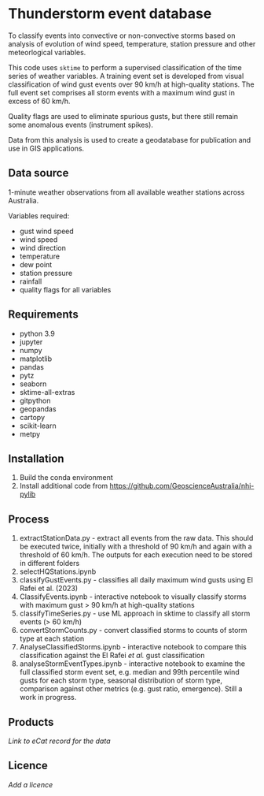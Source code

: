 # Thunderstorm event database

To classify events into convective or non-convective storms based on analysis of evolution of wind speed, temperature, station pressure and other meteorlogical variables.

This code uses `sktime` to perform a supervised classification of the time series of weather variables. A training event set is developed from visual classification of wind gust events over 90 km/h at high-quality stations. The full event set comprises all storm events with a maximum wind gust in excess of 60 km/h.

Quality flags are used to eliminate spurious gusts, but there still remain some anomalous events (instrument spikes).

Data from this analysis is used to create a geodatabase for publication and use in GIS applications.


## Data source

1-minute weather observations from all available weather stations across Australia.

Variables required:
- gust wind speed
- wind speed
- wind direction
- temperature
- dew point
- station pressure
- rainfall
- quality flags for all variables


## Requirements

- python 3.9
- jupyter
- numpy
- matplotlib
- pandas
- pytz
- seaborn
- sktime-all-extras
- gitpython
- geopandas
- cartopy
- scikit-learn
- metpy


## Installation

1. Build the conda environment
2. Install additional code from https://github.com/GeoscienceAustralia/nhi-pylib


## Process

1. extractStationData.py - extract all events from the raw data. This should be executed twice, initially with a threshold of 90 km/h and again with a threshold of 60 km/h. The outputs for each execution need to be stored in different folders
2. selectHQStations.ipynb
3. classifyGustEvents.py - classifies all daily maximum wind gusts using El Rafei et al. (2023)
4. ClassifyEvents.ipynb - interactive notebook to visually classify storms with maximum gust > 90 km/h at high-quality stations
5. classifyTimeSeries.py - use ML approach in sktime to classify all storm events (> 60 km/h)
6. convertStormCounts.py - convert classified storms to counts of storm type at each station
7. AnalyseClassifiedStorms.ipynb - interactive notebook to compare this classification against the El Rafei _et al._ gust classification
8. analyseStormEventTypes.ipynb - interactive notebook to examine the full classified storm event set, e.g. median and 99th percentile wind gusts for each storm type, seasonal distribution of storm type, comparison against other metrics (e.g. gust ratio, emergence). Still a work in progress.



## Products

_Link to eCat record for the data_

## Licence

_Add a licence_